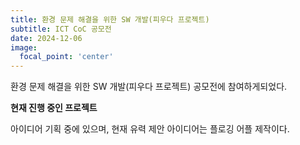 ```yaml
---
title: 환경 문제 해결을 위한 SW 개발(피우다 프로젝트)
subtitle: ICT CoC 공모전
date: 2024-12-06
image:
  focal_point: 'center'
---
```


환경 문제 해결을 위한 SW 개발(피우다 프로젝트) 공모전에 참여하게되었다.

<!--more-->



**현재 진행 중인 프로젝트**

아이디어 기획 중에 있으며, 현재 유력 제안 아이디어는 플로깅 어플 제작이다.